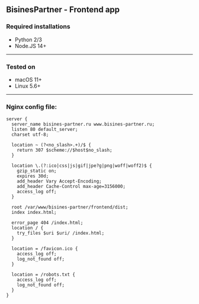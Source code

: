 ## BisinesPartner - Frontend app

### Required installations

- Python 2/3
- Node.JS 14+

---

### Tested on

- macOS 11+
- Linux 5.6+

---

### Nginx config file:

```nginx
server {
  server_name bisines-partner.ru www.bisines-partner.ru;
  listen 80 default_server;
  charset utf-8;

  location ~ (?<no_slash>.+)/$ {
    return 307 $scheme://$host$no_slash;
  }

  location \.(?:ico|css|js|gif|jpe?g|png|woff|woff2)$ {
    gzip_static on;
    expires 30d;
    add_header Vary Accept-Encoding;
    add_header Cache-Control max-age=3156000;
    access_log off;
  }

  root /var/www/bisines-partner/frontend/dist;
  index index.html;

  error_page 404 /index.html;
  location / {
    try_files $uri $uri/ /index.html;
  }

  location = /favicon.ico {
    access_log off;
    log_not_found off;
  }

  location = /robots.txt {
    access_log off;
    log_not_found off;
  }
}
```

